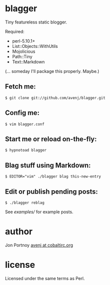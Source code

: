 # blagger

Tiny featureless static blogger.

Required:

* perl-5.10.1+
* List::Objects::WithUtils
* Mojolicious
* Path::Tiny
* Text::Markdown

(... someday I'll package this properly. Maybe.)

## Fetch me:

    $ git clone git://github.com/avenj/blagger.git

## Config me:

    $ vim blagger.conf

## Start me or reload on-the-fly:

    $ hypnotoad blagger

## Blag stuff using Markdown:

    $ EDITOR="vim" ./blagger blag this-new-entry

## Edit or publish pending posts:

    $ ./blagger reblag

See _examples/_ for example posts.

# author

Jon Portnoy [avenj at cobaltirc.org](http://www.cobaltirc.org)

# license
Licensed under the same terms as Perl.
